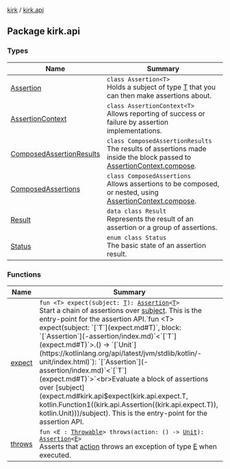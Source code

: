 [kirk](../index.md) / [kirk.api](./index.md)

## Package kirk.api

### Types

| Name | Summary |
|---|---|
| [Assertion](-assertion/index.md) | `class Assertion<T>`<br>Holds a subject of type [T](-assertion/index.md#T) that you can then make assertions about. |
| [AssertionContext](-assertion-context/index.md) | `class AssertionContext<T>`<br>Allows reporting of success or failure by assertion implementations. |
| [ComposedAssertionResults](-composed-assertion-results/index.md) | `class ComposedAssertionResults`<br>The results of assertions made inside the block passed to [AssertionContext.compose](-assertion-context/compose.md). |
| [ComposedAssertions](-composed-assertions/index.md) | `class ComposedAssertions`<br>Allows assertions to be composed, or nested, using [AssertionContext.compose](-assertion-context/compose.md). |
| [Result](-result/index.md) | `data class Result`<br>Represents the result of an assertion or a group of assertions. |
| [Status](-status/index.md) | `enum class Status`<br>The basic state of an assertion result. |

### Functions

| Name | Summary |
|---|---|
| [expect](expect.md) | `fun <T> expect(subject: `[`T`](expect.md#T)`): `[`Assertion`](-assertion/index.md)`<`[`T`](expect.md#T)`>`<br>Start a chain of assertions over [subject](expect.md#kirk.api$expect(kirk.api.expect.T)/subject). This is the entry-point for the assertion API.`fun <T> expect(subject: `[`T`](expect.md#T)`, block: `[`Assertion`](-assertion/index.md)`<`[`T`](expect.md#T)`>.() -> `[`Unit`](https://kotlinlang.org/api/latest/jvm/stdlib/kotlin/-unit/index.html)`): `[`Assertion`](-assertion/index.md)`<`[`T`](expect.md#T)`>`<br>Evaluate a block of assertions over [subject](expect.md#kirk.api$expect(kirk.api.expect.T, kotlin.Function1((kirk.api.Assertion((kirk.api.expect.T)), kotlin.Unit)))/subject). This is the entry-point for the assertion API. |
| [throws](throws.md) | `fun <E : `[`Throwable`](https://kotlinlang.org/api/latest/jvm/stdlib/kotlin/-throwable/index.html)`> throws(action: () -> `[`Unit`](https://kotlinlang.org/api/latest/jvm/stdlib/kotlin/-unit/index.html)`): `[`Assertion`](-assertion/index.md)`<`[`E`](throws.md#E)`>`<br>Asserts that [action](throws.md#kirk.api$throws(kotlin.Function0((kotlin.Unit)))/action) throws an exception of type [E](throws.md#E) when executed. |
